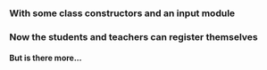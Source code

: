 ### With some class constructors and an input module
### Now the students and teachers can register themselves

#### But is there more...